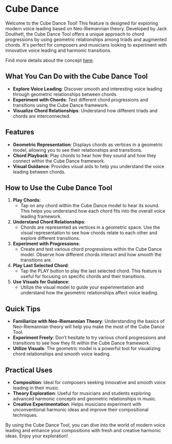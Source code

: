 # Cube Dance
Welcome to the Cube Dance Tool! This feature is designed for exploring modern voice leading based on Neo-Riemannian theory. Developed by Jack Douthett, the Cube Dance Tool offers a unique approach to chord progressions by using geometric relationships among triads and augmented chords. It's perfect for composers and musicians looking to experiment with innovative voice leading and harmonic transitions.

Find more details about the concept [here](https://en.wikipedia.org/wiki/Neo-Riemannian_theory).

## What You Can Do with the Cube Dance Tool
* **Explore Voice Leading**: Discover smooth and interesting voice leading through geometric relationships between chords.
* **Experiment with Chords**: Test different chord progressions and transitions using the Cube Dance framework.
* **Visualize Chord Relationships**: Understand how different triads and chords are interconnected.

## Features
* **Geometric Representation**: Displays chords as vertices in a geometric model, allowing you to see their relationships and transitions.
* **Chord Playback**: Play chords to hear how they sound and how they connect within the Cube Dance framework.
* **Visual Guidance**: Provides visual aids to help you understand the voice leading between chords.

## How to Use the Cube Dance Tool
1. **Play Chords**:
    * Tap on any chord within the Cube Dance model to hear its sound. This helps you understand how each chord fits into the overall voice leading framework.
1. **Understand Chord Relationships**:
    * Chords are represented as vertices in a geometric space. Use the visual representation to see how chords relate to each other and explore different transitions.
1. **Experiment with Progressions**:
    * Create and test various chord progressions within the Cube Dance model. Observe how different chords interact and how smooth the transitions are.
1. **Play Last Selected Chord**:
    * Tap the PLAY button to play the last selected chord. This feature is useful for focusing on specific chords and their transitions.
1. **Use Visuals for Guidance**:
    * Utilize the visual model to guide your experimentation and understand how the geometric relationships affect voice leading.

## Quick Tips
* **Familiarize with Neo-Riemannian Theory**: Understanding the basics of Neo-Riemannian theory will help you make the most of the Cube Dance Tool.
* **Experiment Freely**: Don’t hesitate to try various chord progressions and transitions to see how they fit within the Cube Dance framework.
* **Utilize Visuals**: The geometric model is a powerful tool for visualizing chord relationships and smooth voice leading.

## Practical Uses
* **Composition**: Ideal for composers seeking innovative and smooth voice leading in their music.
* **Theory Exploration**: Useful for musicians and students exploring advanced harmonic concepts and geometric relationships in music.
* **Creative Experimentation**: Helps musicians experiment with unconventional harmonic ideas and improve their compositional techniques.

By using the Cube Dance Tool, you can dive into the world of modern voice leading and enhance your compositions with fresh and creative harmonic ideas. Enjoy your exploration!
